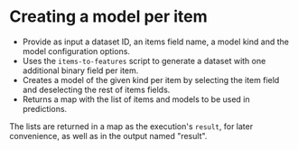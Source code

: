 # Creating a model per item

- Provide as input a dataset ID, an items field name, a model kind and
  the model configuration options.
- Uses the `items-to-features` script to generate a dataset with one additional
  binary field per item.
- Creates a model of the given kind per item by selecting the item field and
  deselecting the rest of items fields.
- Returns a map with the list of items and models to be used in predictions.

The lists are returned in a map as the execution's `result`, for later
convenience, as well as in the output named "result".
